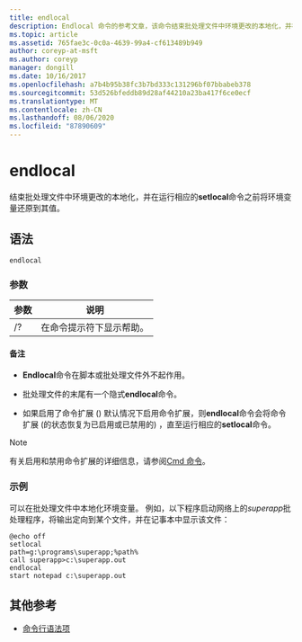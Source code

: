 ```yaml
---
title: endlocal
description: Endlocal 命令的参考文章，该命令结束批处理文件中环境更改的本地化，并在运行相应的 setlocal 命令之前将环境变量还原到其值。
ms.topic: article
ms.assetid: 765fae3c-0c0a-4639-99a4-cf613489b949
author: coreyp-at-msft
ms.author: coreyp
manager: dongill
ms.date: 10/16/2017
ms.openlocfilehash: a7b4b95b38fc3b7bd333c131296bf07bbabeb378
ms.sourcegitcommit: 53d526bfeddb89d28af44210a23ba417f6ce0ecf
ms.translationtype: MT
ms.contentlocale: zh-CN
ms.lasthandoff: 08/06/2020
ms.locfileid: "87890609"
---
```

# <a name="endlocal"></a>endlocal

结束批处理文件中环境更改的本地化，并在运行相应的**setlocal**命令之前将环境变量还原到其值。

## <a name="syntax"></a>语法

```
endlocal
```

### <a name="parameters"></a>参数

| 参数 | 说明 |
| --------- | ----------- |
| /? | 在命令提示符下显示帮助。 |

#### <a name="remarks"></a>备注

- **Endlocal**命令在脚本或批处理文件外不起作用。

- 批处理文件的末尾有一个隐式**endlocal**命令。

- 如果启用了命令扩展 () 默认情况下启用命令扩展，则**endlocal**命令会将命令扩展 (的状态恢复为已启用或已禁用的) ，直至运行相应的**setlocal**命令。

> [!NOTE]
> 有关启用和禁用命令扩展的详细信息，请参阅[Cmd 命令](cmd.md)。

### <a name="examples"></a>示例

可以在批处理文件中本地化环境变量。 例如，以下程序启动网络上的*superapp*批处理程序，将输出定向到某个文件，并在记事本中显示该文件：

```
@echo off
setlocal
path=g:\programs\superapp;%path%
call superapp>c:\superapp.out
endlocal
start notepad c:\superapp.out
```

## <a name="additional-references"></a>其他参考

- [命令行语法项](command-line-syntax-key.md)
